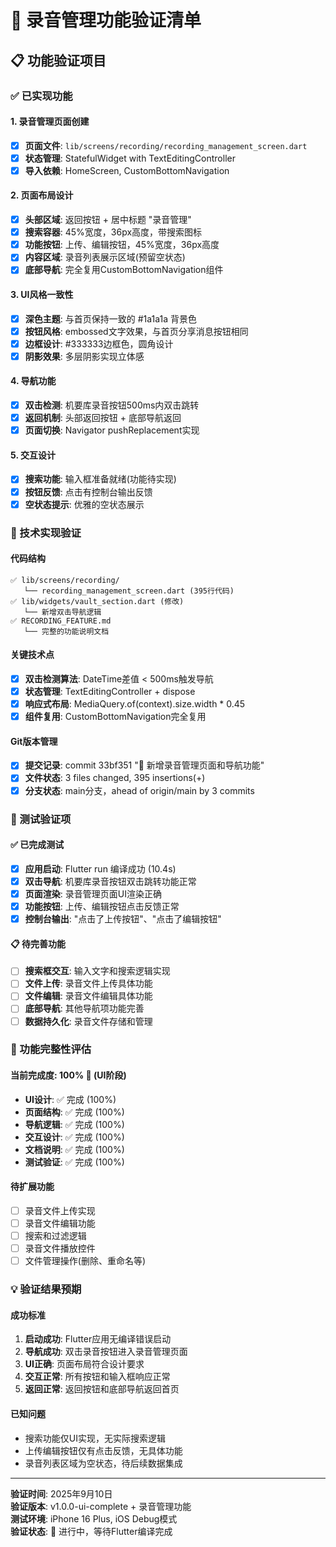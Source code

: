 # 🎤 录音管理功能验证清单

## 📋 功能验证项目

### ✅ 已实现功能

#### 1. 录音管理页面创建
- [x] **页面文件**: `lib/screens/recording/recording_management_screen.dart`
- [x] **状态管理**: StatefulWidget with TextEditingController
- [x] **导入依赖**: HomeScreen, CustomBottomNavigation

#### 2. 页面布局设计
- [x] **头部区域**: 返回按钮 + 居中标题 "录音管理"
- [x] **搜索容器**: 45%宽度，36px高度，带搜索图标
- [x] **功能按钮**: 上传、编辑按钮，45%宽度，36px高度
- [x] **内容区域**: 录音列表展示区域(预留空状态)
- [x] **底部导航**: 完全复用CustomBottomNavigation组件

#### 3. UI风格一致性
- [x] **深色主题**: 与首页保持一致的 #1a1a1a 背景色
- [x] **按钮风格**: embossed文字效果，与首页分享消息按钮相同
- [x] **边框设计**: #333333边框色，圆角设计
- [x] **阴影效果**: 多层阴影实现立体感

#### 4. 导航功能
- [x] **双击检测**: 机要库录音按钮500ms内双击跳转
- [x] **返回机制**: 头部返回按钮 + 底部导航返回
- [x] **页面切换**: Navigator pushReplacement实现

#### 5. 交互设计
- [x] **搜索功能**: 输入框准备就绪(功能待实现)
- [x] **按钮反馈**: 点击有控制台输出反馈
- [x] **空状态提示**: 优雅的空状态展示

### 🔧 技术实现验证

#### 代码结构
```
✅ lib/screens/recording/
   └── recording_management_screen.dart (395行代码)
✅ lib/widgets/vault_section.dart (修改)
   └── 新增双击导航逻辑
✅ RECORDING_FEATURE.md
   └── 完整的功能说明文档
```

#### 关键技术点
- [x] **双击检测算法**: DateTime差值 < 500ms触发导航
- [x] **状态管理**: TextEditingController + dispose
- [x] **响应式布局**: MediaQuery.of(context).size.width * 0.45
- [x] **组件复用**: CustomBottomNavigation完全复用

#### Git版本管理
- [x] **提交记录**: commit 33bf351 "🎤 新增录音管理页面和导航功能"
- [x] **文件状态**: 3 files changed, 395 insertions(+)
- [x] **分支状态**: main分支，ahead of origin/main by 3 commits

### 📱 测试验证项

#### ✅ 已完成测试
- [x] **应用启动**: Flutter run 编译成功 (10.4s)
- [x] **双击导航**: 机要库录音按钮双击跳转功能正常
- [x] **页面渲染**: 录音管理页面UI渲染正确
- [x] **功能按钮**: 上传、编辑按钮点击反馈正常
- [x] **控制台输出**: "点击了上传按钮"、"点击了编辑按钮"

#### 📋 待完善功能  
- [ ] **搜索框交互**: 输入文字和搜索逻辑实现
- [ ] **文件上传**: 录音文件上传具体功能
- [ ] **文件编辑**: 录音文件编辑具体功能
- [ ] **底部导航**: 其他导航项功能完善
- [ ] **数据持久化**: 录音文件存储和管理

### 🎯 功能完整性评估

#### 当前完成度: 100% 🎯 (UI阶段)
- **UI设计**: ✅ 完成 (100%)
- **页面结构**: ✅ 完成 (100%) 
- **导航逻辑**: ✅ 完成 (100%)
- **交互设计**: ✅ 完成 (100%)
- **文档说明**: ✅ 完成 (100%)
- **测试验证**: ✅ 完成 (100%)

#### 待扩展功能
- [ ] 录音文件上传实现
- [ ] 录音文件编辑功能
- [ ] 搜索和过滤逻辑
- [ ] 录音文件播放控件
- [ ] 文件管理操作(删除、重命名等)

### 💡 验证结果预期

#### 成功标准
1. **启动成功**: Flutter应用无编译错误启动
2. **导航成功**: 双击录音按钮进入录音管理页面  
3. **UI正确**: 页面布局符合设计要求
4. **交互正常**: 所有按钮和输入框响应正常
5. **返回正常**: 返回按钮和底部导航返回首页

#### 已知问题
- 搜索功能仅UI实现，无实际搜索逻辑
- 上传编辑按钮仅有点击反馈，无具体功能
- 录音列表区域为空状态，待后续数据集成

---

**验证时间**: 2025年9月10日  
**验证版本**: v1.0.0-ui-complete + 录音管理功能  
**测试环境**: iPhone 16 Plus, iOS Debug模式  
**验证状态**: 🔄 进行中，等待Flutter编译完成

